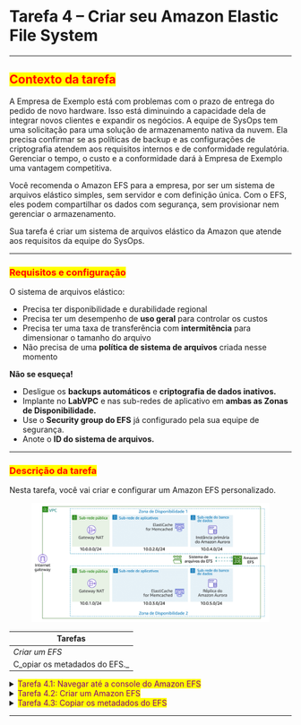 # Tarefa 4 – Criar seu Amazon Elastic File System

***

## <mark style="color:red;">**Contexto da tarefa**</mark>

A Empresa de Exemplo está com problemas com o prazo de entrega do pedido de novo hardware. Isso está diminuindo a capacidade dela de integrar novos clientes e expandir os negócios. A equipe de SysOps tem uma solicitação para uma solução de armazenamento nativa da nuvem. Ela precisa confirmar se as políticas de backup e as configurações de criptografia atendem aos requisitos internos e de conformidade regulatória. Gerenciar o tempo, o custo e a conformidade dará à Empresa de Exemplo uma vantagem competitiva.&#x20;

Você recomenda o Amazon EFS para a empresa, por ser um sistema de arquivos elástico simples, sem servidor e com definição única. Com o EFS, eles podem compartilhar os dados com segurança, sem provisionar nem gerenciar o armazenamento.&#x20;

Sua tarefa é criar um sistema de arquivos elástico da Amazon que atende aos requisitos da equipe do SysOps.

***

### <mark style="color:red;">**Requisitos e configuração**</mark>

O sistema de arquivos elástico:

* Precisa ter disponibilidade e durabilidade regional
* Precisa ter um desempenho de **uso geral** para controlar os custos
* Precisa ter uma taxa de transferência com **intermitência** para dimensionar o tamanho do arquivo
* Não precisa de uma **política de sistema de arquivos** criada nesse momento

**Não se esqueça!**

* Desligue os **backups automáticos** e **criptografia de dados inativos.**
* Implante no **LabVPC** e nas sub-redes de aplicativo em **ambas as Zonas de Disponibilidade.**
* Use o **Security group do EFS** já configurado pela sua equipe de segurança.
* Anote o **ID do sistema de arquivos.**

***

### <mark style="color:red;">**Descrição da tarefa**</mark>

Nesta tarefa, você vai criar e configurar um Amazon EFS personalizado.

<figure><img src="../../.gitbook/assets/image (7) (1) (1) (1) (1).png" alt=""><figcaption></figcaption></figure>

| Tarefas                       |
| ----------------------------- |
| _Criar um EFS_                |
| C_opiar os metadados do EFS._ |

<details>

<summary><mark style="color:purple;">Tarefa 4.1: Navegar até a console do Amazon EFS</mark></summary>

1. No AWS Management Console, no menu Services (Serviços), selecione EFS.
   * _Observação: você também pode pesquisar por EFS na barra de pesquisa unificada na parte superior da console._

</details>

<details>

<summary><mark style="color:purple;">Tarefa 4.2: Criar um Amazon EFS</mark></summary>

1. Selecione o botão **Create file system** (Criar sistema de arquivos).
2. Selecione o botão **Customize** (Personalizar).
   * A página **File system settings** (Configurações do sistema de arquivo) é exibida.
3. Na seção **General** (Geral), configure:
   * **Nome:** _myWPEFS_
   * **Desmarque** a opção _Enable automatic backups_ (Ativar backups automáticos).
   * **Desmarque** a opção _Enable encryption of data at rest_ (Ativar a criptografia de dados inativos).
   * Em **Tags** (seção opcional):
     * **Nome da tag:** _Nome_
     * **Valor de tag **_**–**_** opcional:** _myWPEFS_
   * Deixe todas as outras configurações como o valor-padrão.
   * Selecione o botão **Next** (Próximo).
   * A página **Network access** (Acesso de rede) é exibida.
4. No menu suspenso **Virtual Private Cloud (VPC)** , selecione _LabVPC_.
5. Em Mount Targets (Destinos de mount) configure o seguinte:
   * **Selecione** _Availability Zone A_ (Zona de Disponibilidade A).
   * **Selecione** _AppSubnet1_.
   * **Remova** o Security Group _padrão_.
   * **Selecione** _EFSMountTargetSecurityGroup_ no menu suspenso.&#x20;
   * **Selecione** _Availability Zone B_ (Zona de Disponibilidade B).
   * **Selecione** _AppSubnet2_.
   * **Remova** o Security Group _padrão_.
   * **Selecione** o _EFSMountTargetSecurityGroup_ no menu suspenso.
6. Selecione o botão **Next** (Próximo).
   * A página **File system policy – optional** (Política do sistema de arquivos – opcional) é exibida.
   * Configurar essa página não é necessário neste laboratório.
7. Selecione o botão **Next** (Próximo).&#x20;
   * A página **Review and create** (Revisar e criar) é exibida.
8. &#x20;Selecione o botão **Create** (Criar).
9. O estado do sistema de arquivos é exibido como **Available** (Disponível) após alguns minutos.

</details>

<details>

<summary><mark style="color:purple;">Tarefa 4.3: Copiar os metadados do EFS</mark></summary>

1. Selecione **File systems** (Sistemas de arquivos) no painel de navegação.
2. &#x20;Copie o **ID do sistema de arquivos** gerado para o **myWPEFS** em um bloco de notas. Ele tem um formato igual a _**fs-a1234567**_.

</details>

***
